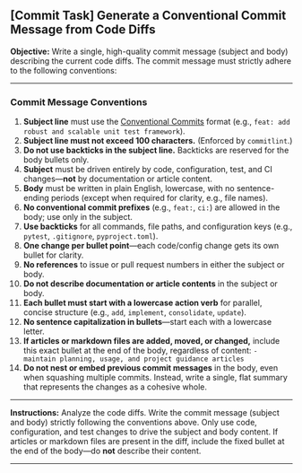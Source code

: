 ## \[Commit Task] Generate a Conventional Commit Message from Code Diffs

**Objective:**
Write a single, high-quality commit message (subject and body) describing the current code diffs. The commit message must strictly adhere to the following conventions:

---

### **Commit Message Conventions**

1. **Subject line** must use the [Conventional Commits](https://www.conventionalcommits.org/en/v1.0.0/) format (e.g., `feat: add robust and scalable unit test framework`).
2. **Subject line must not exceed 100 characters.** (Enforced by `commitlint`.)
3. **Do not use backticks in the subject line.** Backticks are reserved for the body bullets only.
4. **Subject** must be driven entirely by code, configuration, test, and CI changes—**not** by documentation or article content.
5. **Body** must be written in plain English, lowercase, with no sentence-ending periods (except when required for clarity, e.g., file names).
6. **No conventional commit prefixes** (e.g., `feat:`, `ci:`) are allowed in the body; use only in the subject.
7. **Use backticks** for all commands, file paths, and configuration keys (e.g., `pytest`, `.gitignore`, `pyproject.toml`).
8. **One change per bullet point**—each code/config change gets its own bullet for clarity.
9. **No references** to issue or pull request numbers in either the subject or body.
10. **Do not describe documentation or article contents** in the subject or body.
11. **Each bullet must start with a lowercase action verb** for parallel, concise structure (e.g., `add`, `implement`, `consolidate`, `update`).
12. **No sentence capitalization in bullets**—start each with a lowercase letter.
13. **If articles or markdown files are added, moved, or changed,** include this exact bullet at the end of the body, regardless of content:
    `- maintain planning, usage, and project guidance articles`
14. **Do not nest or embed previous commit messages** in the body, even when squashing multiple commits. Instead, write a single, flat summary that represents the changes as a cohesive whole.

---

**Instructions:**
Analyze the code diffs. Write the commit message (subject and body) strictly following the conventions above.
Only use code, configuration, and test changes to drive the subject and body content.
If articles or markdown files are present in the diff, include the fixed bullet at the end of the body—do **not** describe their content.

---
